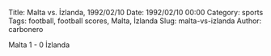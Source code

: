 Title: Malta vs. İzlanda, 1992/02/10
Date: 1992/02/10 00:00
Category: sports
Tags: football, football scores, Malta, İzlanda
Slug: malta-vs-izlanda
Author: carbonero


Malta 1 - 0 İzlanda
